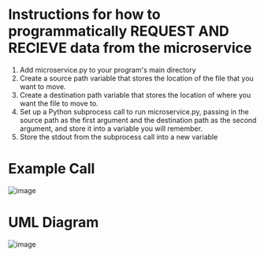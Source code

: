 # Instructions for how to programmatically REQUEST AND RECIEVE data from the microservice
1. Add microservice.py to your program's main directory
2. Create a source path variable that stores the location of the file that you want to move.
3. Create a destination path variable that stores the location of where you want the file to move to.
4. Set up a Python subprocess call to run microservice.py, passing in the source path as the first argument and the destination path as the second argument, and store it into a variable you will remember.
5. Store the stdout from the subprocess call into a new variable

# Example Call
![image](https://github.com/olsr6/cs340_microservice/assets/146373494/4a5085e9-ee49-42ad-a586-fbc139cb9cae)

# UML Diagram
![image](https://github.com/olsr6/cs340_microservice/assets/146373494/9e083e5d-3062-4e80-90f5-7c851216ce5f)
